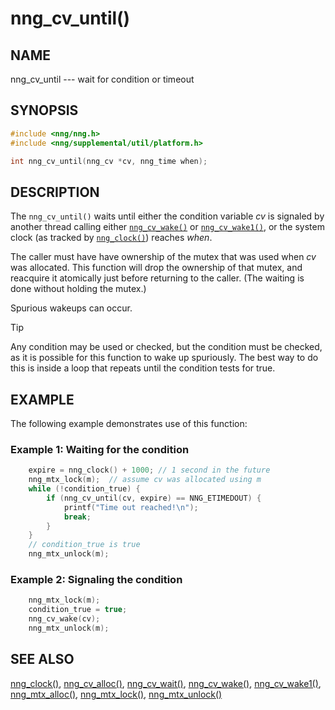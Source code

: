 # nng_cv_until()

## NAME

nng_cv_until --- wait for condition or timeout

## SYNOPSIS

```c
#include <nng/nng.h>
#include <nng/supplemental/util/platform.h>

int nng_cv_until(nng_cv *cv, nng_time when);
```

## DESCRIPTION

The `nng_cv_until()` waits until either the condition variable _cv_ is signaled
by another thread calling either
[`nng_cv_wake()`](nng_cv_wake.md) or
[`nng_cv_wake1()`](nng_cv_wake1.md), or the system clock (as tracked
by [`nng_clock()`](nng_clock.md)) reaches _when_.

The caller must have have ownership of the mutex that was used when
_cv_ was allocated.
This function will drop the ownership of that mutex, and reacquire it
atomically just before returning to the caller.
(The waiting is done without holding the mutex.)

Spurious wakeups can occur.

> [!TIP]
> Any condition may be used or checked, but the condition must be
> checked, as it is possible for this function to wake up spuriously.
> The best way to do this is inside a loop that repeats until the condition
> tests for true.

## EXAMPLE

The following example demonstrates use of this function:

### Example 1: Waiting for the condition

```c
    expire = nng_clock() + 1000; // 1 second in the future
    nng_mtx_lock(m);  // assume cv was allocated using m
    while (!condition_true) {
        if (nng_cv_until(cv, expire) == NNG_ETIMEDOUT) {
            printf("Time out reached!\n");
            break;
        }
    }
    // condition_true is true
    nng_mtx_unlock(m);
```

### Example 2: Signaling the condition

```c
    nng_mtx_lock(m);
    condition_true = true;
    nng_cv_wake(cv);
    nng_mtx_unlock(m);
```

## SEE ALSO

[nng_clock()](nng_clock.md),
[nng_cv_alloc()](nng_cv_alloc.md),
[nng_cv_wait()](nng_cv_wait.md),
[nng_cv_wake()](nng_cv_wake.md),
[nng_cv_wake1()](nng_cv_wake1.md),
[nng_mtx_alloc()](nng_mtx_alloc.md),
[nng_mtx_lock()](nng_mtx_lock.md),
[nng_mtx_unlock()](nng_mtx_unlock.md)
